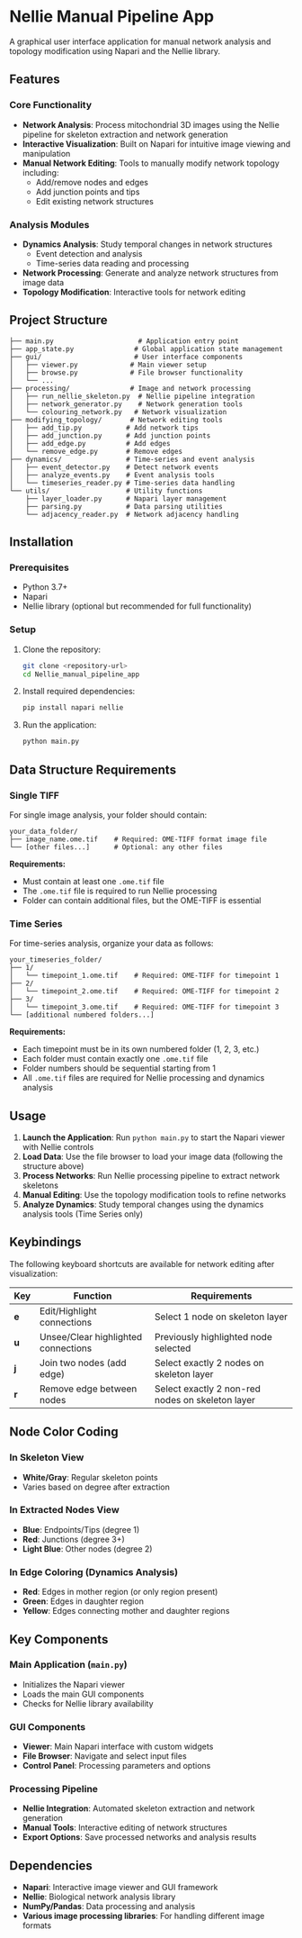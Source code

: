 # Nellie Manual Pipeline App

A graphical user interface application for manual network analysis and topology modification using Napari and the Nellie library. 

## Features

### Core Functionality
- **Network Analysis**: Process mitochondrial 3D images using the Nellie pipeline for skeleton extraction and network generation
- **Interactive Visualization**: Built on Napari for intuitive image viewing and manipulation
- **Manual Network Editing**: Tools to manually modify network topology including:
  - Add/remove nodes and edges
  - Add junction points and tips
  - Edit existing network structures

### Analysis Modules
- **Dynamics Analysis**: Study temporal changes in network structures
  - Event detection and analysis
  - Time-series data reading and processing
- **Network Processing**: Generate and analyze network structures from image data
- **Topology Modification**: Interactive tools for network editing

## Project Structure

```
├── main.py                     # Application entry point
├── app_state.py               # Global application state management
├── gui/                       # User interface components
│   ├── viewer.py             # Main viewer setup
│   ├── browse.py             # File browser functionality
│   └── ...
├── processing/               # Image and network processing
│   ├── run_nellie_skeleton.py  # Nellie pipeline integration
│   ├── network_generator.py    # Network generation tools
│   └── colouring_network.py   # Network visualization
├── modifying_topology/       # Network editing tools
│   ├── add_tip.py           # Add network tips
│   ├── add_junction.py      # Add junction points
│   ├── add_edge.py          # Add edges
│   └── remove_edge.py       # Remove edges
├── dynamics/                # Time-series and event analysis
│   ├── event_detector.py    # Detect network events
│   ├── analyze_events.py    # Event analysis tools
│   └── timeseries_reader.py # Time-series data handling
└── utils/                   # Utility functions
    ├── layer_loader.py      # Napari layer management
    ├── parsing.py           # Data parsing utilities
    └── adjacency_reader.py  # Network adjacency handling
```

## Installation

### Prerequisites
- Python 3.7+
- Napari
- Nellie library (optional but recommended for full functionality)

### Setup
1. Clone the repository:
   ```bash
   git clone <repository-url>
   cd Nellie_manual_pipeline_app
   ```

2. Install required dependencies:
   ```bash
   pip install napari nellie
   ```

3. Run the application:
   ```bash
   python main.py
   ```

## Data Structure Requirements

### Single TIFF
For single image analysis, your folder should contain:
```
your_data_folder/
├── image_name.ome.tif    # Required: OME-TIFF format image file
└── [other files...]      # Optional: any other files
```

**Requirements:**
- Must contain at least one `.ome.tif` file
- The `.ome.tif` file is required to run Nellie processing
- Folder can contain additional files, but the OME-TIFF is essential

### Time Series
For time-series analysis, organize your data as follows:
```
your_timeseries_folder/
├── 1/
│   └── timepoint_1.ome.tif    # Required: OME-TIFF for timepoint 1
├── 2/
│   └── timepoint_2.ome.tif    # Required: OME-TIFF for timepoint 2
├── 3/
│   └── timepoint_3.ome.tif    # Required: OME-TIFF for timepoint 3
└── [additional numbered folders...]
```

**Requirements:**
- Each timepoint must be in its own numbered folder (1, 2, 3, etc.)
- Each folder must contain exactly one `.ome.tif` file
- Folder numbers should be sequential starting from 1
- All `.ome.tif` files are required for Nellie processing and dynamics analysis

## Usage

1. **Launch the Application**: Run `python main.py` to start the Napari viewer with Nellie controls
2. **Load Data**: Use the file browser to load your image data (following the structure above)
3. **Process Networks**: Run Nellie processing pipeline to extract network skeletons
4. **Manual Editing**: Use the topology modification tools to refine networks
5. **Analyze Dynamics**: Study temporal changes using the dynamics analysis tools (Time Series only)

## Keybindings

The following keyboard shortcuts are available for network editing after visualization:

| Key | Function | Requirements |
|-----|----------|--------------|
| **e** | Edit/Highlight connections | Select 1 node on skeleton layer |
| **u** | Unsee/Clear highlighted connections | Previously highlighted node selected |
| **j** | Join two nodes (add edge) | Select exactly 2 nodes on skeleton layer |
| **r** | Remove edge between nodes | Select exactly 2 non-red nodes on skeleton layer |

## Node Color Coding

### In Skeleton View
- **White/Gray**: Regular skeleton points
- Varies based on degree after extraction

### In Extracted Nodes View
- **Blue**: Endpoints/Tips (degree 1)
- **Red**: Junctions (degree 3+)
- **Light Blue**: Other nodes (degree 2)

### In Edge Coloring (Dynamics Analysis)
- **Red**: Edges in mother region (or only region present)
- **Green**: Edges in daughter region
- **Yellow**: Edges connecting mother and daughter regions

## Key Components

### Main Application (`main.py`)
- Initializes the Napari viewer
- Loads the main GUI components
- Checks for Nellie library availability

### GUI Components
- **Viewer**: Main Napari interface with custom widgets
- **File Browser**: Navigate and select input files
- **Control Panel**: Processing parameters and options

### Processing Pipeline
- **Nellie Integration**: Automated skeleton extraction and network generation
- **Manual Tools**: Interactive editing of network structures
- **Export Options**: Save processed networks and analysis results

## Dependencies

- **Napari**: Interactive image viewer and GUI framework
- **Nellie**: Biological network analysis library
- **NumPy/Pandas**: Data processing and analysis
- **Various image processing libraries**: For handling different image formats
